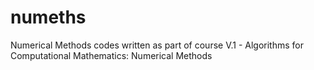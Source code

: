 # numeths

Numerical Methods codes written as part of course V.1 - Algorithms for Computational Mathematics: Numerical Methods 
